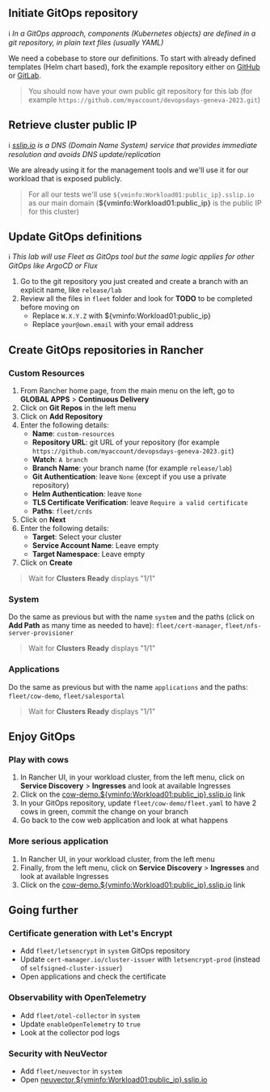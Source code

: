## Initiate GitOps repository

ℹ _In a GitOps approach, components (Kubernetes objects) are defined in a git repository, in plain text files (usually YAML)_

We need a cobebase to store our definitions. To start with already defined templates (Helm chart based),
fork the example repository either on [GitHub](https://github.com/devpro/devopsdays-geneva-2023) or [GitLab](https://gitlab.com/devpro-labs/devopsdays-geneva-2023).

> You should now have your own public git repository for this lab (for example `https://github.com/myaccount/devopsdays-geneva-2023.git`)

## Retrieve cluster public IP

ℹ _[sslip.io](http://sslip.io/) is a DNS (Domain Name System) service that provides immediate resolution and avoids DNS update/replication_

We are already using it for the management tools and we'll use it for our workload that is exposed publicly.

> For all our tests we'll use `${vminfo:Workload01:public_ip}.sslip.io` as our main domain (**${vminfo:Workload01:public_ip}** is the public IP for this cluster)

## Update GitOps definitions

ℹ _This lab will use Fleet as GitOps tool but the same logic applies for other GitOps like ArgoCD or Flux_

1. Go to the git repository you just created and create a branch with an explicit name, like `release/lab`
2. Review all the files in `fleet` folder and look for **TODO** to be completed before moving on
   - Replace `W.X.Y.Z` with ${vminfo:Workload01:public_ip}
   - Replace `your@own.email` with your email address

## Create GitOps repositories in Rancher

### Custom Resources

1. From Rancher home page, from the main menu on the left, go to **GLOBAL APPS** > **Continuous Delivery**
2. Click on **Git Repos** in the left menu
3. Click on **Add Repository**
4. Enter the following details:
   - **Name**: `custom-resources`
   - **Repository URL**: git URL of your repository (for example `https://github.com/myaccount/devopsdays-geneva-2023.git`)
   - **Watch**: `A branch`
   - **Branch Name**: your branch name (for example `release/lab`)
   - **Git Authentication**: leave `None` (except if you use a private repository)
   - **Helm Authentication**: leave `None`
   - **TLS Certificate Verification**: leave `Require a valid certificate`
   - **Paths**: `fleet/crds`
5. Click on **Next**
6. Enter the following details:
   - **Target**: Select your cluster
   - **Service Account Name**: Leave empty
   - **Target Namespace**: Leave empty
7. Click on **Create**

> Wait for **Clusters Ready** displays "1/1"

### System

Do the same as previous but with the name `system` and the paths (click on **Add Path** as many time as needed to have): `fleet/cert-manager`, `fleet/nfs-server-provisioner`

> Wait for **Clusters Ready** displays "1/1"

### Applications

Do the same as previous but with the name `applications` and the paths: `fleet/cow-demo`, `fleet/salesportal`

> Wait for **Clusters Ready** displays "1/1"

## Enjoy GitOps

### Play with cows

1. In Rancher UI, in your workload cluster, from the left menu, click on **Service Discovery** > **Ingresses** and look at available Ingresses
2. Click on the <a href="https://cow-demo.${vminfo:Workload01:public_ip}.sslip.io/" target="_blank">cow-demo.${vminfo:Workload01:public_ip}.sslip.io</a> link
3. In your GitOps repository, update `fleet/cow-demo/fleet.yaml` to have 2 cows in green, commit the change on your branch
4. Go back to the cow web application and look at what happens

### More serious application

1. In Rancher UI, in your workload cluster, from the left menu
2. Finally, from the left menu, click on **Service Discovery** > **Ingresses** and look at available Ingresses
3. Click on the <a href="https://sales-portal.${vminfo:Workload01:public_ip}.sslip.io/" target="_blank">cow-demo.${vminfo:Workload01:public_ip}.sslip.io</a> link

## Going further

### Certificate generation with Let's Encrypt

- Add `fleet/letsencrypt` in `system` GitOps repository
- Update `cert-manager.io/cluster-issuer` with `letsencrypt-prod` (instead of `selfsigned-cluster-issuer`)
- Open applications and check the certificate

### Observability with OpenTelemetry

- Add `fleet/otel-collector` in `system`
- Update `enableOpenTelemetry` to `true`
- Look at the collector pod logs

### Security with NeuVector

- Add `fleet/neuvector` in `system`
- Open <a href="https://neuvector.${vminfo:Workload01:public_ip}.sslip.io/" target="_blank">neuvector.${vminfo:Workload01:public_ip}.sslip.io</a>
